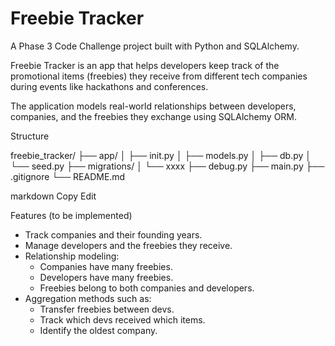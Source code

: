 # Freebie Tracker


A Phase 3 Code Challenge project built with Python and SQLAlchemy.



Freebie Tracker is an app that helps developers keep track of the promotional items (freebies) they receive from different tech companies during events like hackathons and conferences.

The application models real-world relationships between developers, companies, and the freebies they exchange using SQLAlchemy ORM.

 Structure

freebie_tracker/
├── app/
│ ├── init.py
│ ├── models.py
│ ├── db.py
│ └── seed.py
├── migrations/
│ └── xxxx
├── debug.py
├── main.py
├── .gitignore
└── README.md

markdown
Copy
Edit

Features (to be implemented)

- Track companies and their founding years.
- Manage developers and the freebies they receive.
- Relationship modeling:
  - Companies have many freebies.
  - Developers have many freebies.
  - Freebies belong to both companies and developers.
- Aggregation methods such as:
  - Transfer freebies between devs.
  - Track which devs received which items.
  - Identify the oldest company.

